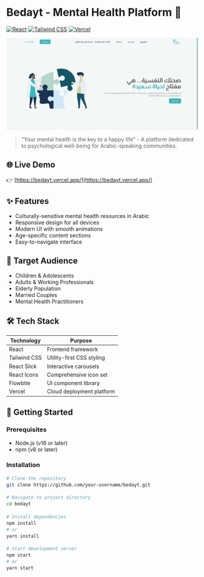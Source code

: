 # Bedayt - Mental Health Platform 🌱

[![React](https://img.shields.io/badge/React-20232A?style=for-the-badge&logo=react&logoColor=61DAFB)](https://reactjs.org/)
[![Tailwind CSS](https://img.shields.io/badge/Tailwind_CSS-38B2AC?style=for-the-badge&logo=tailwind-css&logoColor=white)](https://tailwindcss.com/)
[![Vercel](https://img.shields.io/badge/Vercel-000000?style=for-the-badge&logo=vercel&logoColor=white)](https://vercel.com)

![Bedayt Screenshot](./public/screen.png) <!-- Add your actual screenshot -->

> "Your mental health is the key to a happy life" - A platform dedicated to psychological well-being for Arabic-speaking communities.

## 🌐 Live Demo

👉 [https://bedayt.vercel.app/](https://bedayt.vercel.app/)

## ✨ Features

- Culturally-sensitive mental health resources in Arabic
- Responsive design for all devices
- Modern UI with smooth animations
- Age-specific content sections
- Easy-to-navigate interface

## 🎯 Target Audience

- Children & Adolescents
- Adults & Working Professionals
- Elderly Population
- Married Couples
- Mental Health Practitioners

## 🛠 Tech Stack

| Technology   | Purpose                   |
| ------------ | ------------------------- |
| React        | Frontend framework        |
| Tailwind CSS | Utility-first CSS styling |
| React Slick  | Interactive carousels     |
| React Icons  | Comprehensive icon set    |
| Flowbite     | UI component library      |
| Vercel       | Cloud deployment platform |

## 🚀 Getting Started

### Prerequisites

- Node.js (v16 or later)
- npm (v8 or later)

### Installation

```bash
# Clone the repository
git clone https://github.com/your-username/bedayt.git

# Navigate to project directory
cd bedayt

# Install dependencies
npm install
# or
yarn install

# Start development server
npm start
# or
yarn start
```
